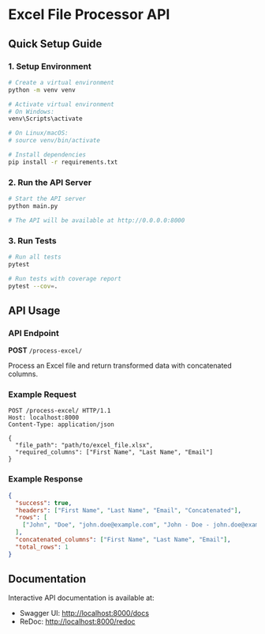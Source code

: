 # Excel File Processor API

## Quick Setup Guide

### 1. Setup Environment

```bash
# Create a virtual environment
python -m venv venv

# Activate virtual environment
# On Windows:
venv\Scripts\activate

# On Linux/macOS:
# source venv/bin/activate

# Install dependencies
pip install -r requirements.txt
```

### 2. Run the API Server

```bash
# Start the API server
python main.py

# The API will be available at http://0.0.0.0:8000
```

### 3. Run Tests

```bash
# Run all tests
pytest

# Run tests with coverage report
pytest --cov=.
```

## API Usage

### API Endpoint

**POST** `/process-excel/`

Process an Excel file and return transformed data with concatenated columns.

### Example Request

```http
POST /process-excel/ HTTP/1.1
Host: localhost:8000
Content-Type: application/json

{
  "file_path": "path/to/excel_file.xlsx", 
  "required_columns": ["First Name", "Last Name", "Email"]
}
```

### Example Response

```json
{
  "success": true,
  "headers": ["First Name", "Last Name", "Email", "Concatenated"],
  "rows": [
    ["John", "Doe", "john.doe@example.com", "John - Doe - john.doe@example.com"]
  ],
  "concatenated_columns": ["First Name", "Last Name", "Email"],
  "total_rows": 1
}
```

## Documentation

Interactive API documentation is available at:

- Swagger UI: [http://localhost:8000/docs](http://localhost:8000/docs)
- ReDoc: [http://localhost:8000/redoc](http://localhost:8000/redoc)